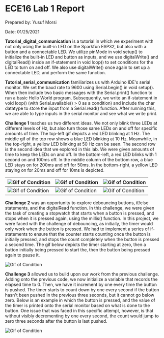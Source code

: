 # ECE16 Lab 1 Report
Prepared by: Yusuf Morsi

Date: 01/25/2021

**Tutorial_digital_communication** is a tutorial in which we experiment with not only using the built-in LED on the Sparkfun ESP32, but also with a button and a connectable LED. We utilize pinMode in void setup()
to initialize the built-in LED and button as inputs, and we use digitalWrite() and digitalRead() inside an if-statement in void loop() to set conditions for the LED to turn on and off. We also use digitalWrite() once again to set up a connectable LED, and perform the same function. 


**Tutorial_serial_communication** familiarizes us with Arduino IDE's serial monitor. We set the baud rate to 9600 using Serial.begin() in void setup(). When then include two basic messages with the Serial.print() function to run a basic Hello World program. Subsequently, we write an if-statement in void loop() (with Serial.available() > 0 as a condition) and include the char datatype to store the input from a Serial.read() function. After running this, we are able to type inputs in the serial monitor and see what we write print.

**Challenge 1** teaches us two different ideas. We not only blink three LEDs at different levels of Hz, but also turn those same LEDs on and off for specific amounts of time. The top-left gif depicts a red LED blinking at 1 Hz. The middle gif of the top row shows a blue LED blinking at 10 Hz. Meanwhile, in the top-right, a yellow LED blinking at 50 Hz can be seen. The second row is the second idea that we explored in this lab. We were given amounts of time to keep the LEDs on and off. In the bottom-left, a red LED blinks with 1 second on and 100ms off. In the middle column of the bottom row, a blue LED stays on for 200ms and off for 50ms. In the bottom-right, a yellow LED staying on for 20ms and off for 10ms is depicted.

| ![Gif of Condition](Fig/c1_part1_a.gif) | ![Gif of Condition](Fig/c1_part1_b.gif) | ![Gif of Condition](Fig/c1_part1_c.gif) |
|----|----|----|
| ![Gif of Condition](Fig/c1_part2_a.gif) | ![Gif of Condition](Fig/c1_part2_b.gif) | ![Gif of Condition](Fig/c1_part2_c.gif) |


**Challenge 2** was an opportunity to explore debouncing buttons, if/else statements, and the digitalRead function. In this challenge, we were given the task of creating a stopwatch that starts when a button is pressed, and stops when it is pressed again, using the millis() function. In this project, we were faced with the challenge of debouncing, as initially, the timer would only work when the button is pressed. We had to implement a series of if-statements to ensure that the counter starts counting once the button is initially pressed, and stops the count completely when the button is pressed a second time. The gif below depicts the timer starting at zero, then a button initially being pressed to start the, then the button being pressed again to pause it.


![Gif of Condition](Fig/c2.gif)

**Challenge 3** allowed us to build upon our work from the previous challenge. Adding onto the previous code, we now initialize a variable that records the elapsed time to 0. Then, we have it increment by one every time the button is pushed. The timer starts to count down by one every second if the button hasn't been pushed in the previous three seconds, but it cannot go below zero. Below is an example in which the button is pressed, and the value of the timer is printed onto the serial monitor based on what is done to the button. One issue that was faced in this specific attempt, however, is that without visibly decrementing by one every second, the count would jump to zero three seconds after the button is last pushed.

![Gif of Condition](Fig/c3.gif)